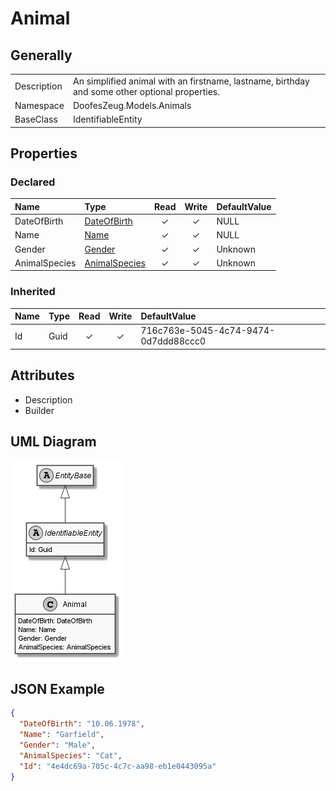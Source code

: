 ﻿# Animal

## Generally

|||
|:-|:-|
|Description|An simplified animal with an firstname, lastname, birthday and some other optional properties.|
|Namespace|DoofesZeug.Models.Animals|
|BaseClass|IdentifiableEntity|

## Properties

### Declared

|Name|Type|Read|Write|DefaultValue|
|:---|:---|:--:|:---:|:-----------|
|DateOfBirth|[DateOfBirth](../../Models/DoofesZeug.Models.DateAndTime/DateOfBirth.md)|&#x2713;|&#x2713;|NULL|
|Name|[Name](../../Models/DoofesZeug.Models.Human/Name.md)|&#x2713;|&#x2713;|NULL|
|Gender|[Gender](../../Enumerations/DoofesZeug.Models.Human/Gender.md)|&#x2713;|&#x2713;|Unknown|
|AnimalSpecies|[AnimalSpecies](../../Enumerations/DoofesZeug.Models.Animals/AnimalSpecies.md)|&#x2713;|&#x2713;|Unknown|

### Inherited

|Name|Type|Read|Write|DefaultValue|
|:---|:---|:--:|:---:|:-----------|
|Id|Guid|&#x2713;|&#x2713;|716c763e-5045-4c74-9474-0d7ddd88ccc0|

## Attributes

- Description
- Builder

## UML Diagram

![Animal.png](./Animal.png "Animal")

## JSON Example

```json
{
  "DateOfBirth": "10.06.1978",
  "Name": "Garfield",
  "Gender": "Male",
  "AnimalSpecies": "Cat",
  "Id": "4e4dc69a-705c-4c7c-aa98-eb1e0443095a"
}
```

